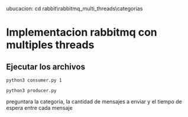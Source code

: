ubucacion: cd rabbit\rabbitmq_multi_threads\categorias


# Implementacion rabbitmq con multiples threads

## Ejecutar los archivos
```
python3 consumer.py 1

python3 producer.py
```

preguntara la categoria, la cantidad de mensajes a enviar y el tiempo de espera entre cada mensaje